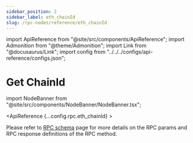 ```yaml
---
sidebar_position: 2
sidebar_label: eth_chainId
slug: /rpc-nodes/reference/eth_chainId
---
```


import ApiReference from "@site/src/components/ApiReference";
import Admonition from "@theme/Admonition";
import Link from "@docusaurus/Link";
import config from "../../../configs/api-reference/configs.json";

# Get ChainId

import NodeBanner from "@site/src/components/NodeBanner/NodeBanner.tsx";

<NodeBanner />

<ApiReference {...config.rpc.eth_chainId} >
<Admonition type="info" title="Note">

<p>
Please refer to <a href="/rpc-nodes/reference/evm-rpc-schema">RPC schema</a> page for more details on the RPC params and RPC response definitions of the RPC method. 
</p>
</Admonition>
</ApiReference>
